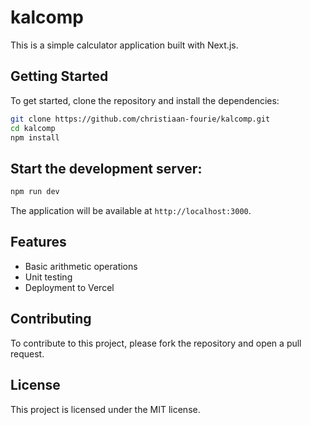 # kalcomp

This is a simple calculator application built with Next.js.

## Getting Started

To get started, clone the repository and install the dependencies:

```bash
git clone https://github.com/christiaan-fourie/kalcomp.git
cd kalcomp
npm install
```

## Start the development server:

```bash
npm run dev
```

The application will be available at `http://localhost:3000`.

## Features

* Basic arithmetic operations
* Unit testing
* Deployment to Vercel

## Contributing

To contribute to this project, please fork the repository and open a pull request.

## License

This project is licensed under the MIT license.
```
